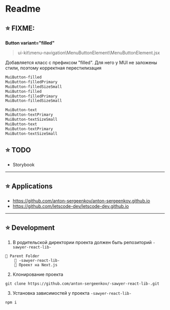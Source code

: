 # Readme

## ⭐️ FIXME:

**Button variant="filled"**
> ui-kit\menu-navigation\MenuButtonElement\MenuButtonElement.jsx

Добавляется класс с префиксом "filled".
Для него у MUI не заложены стили, поэтому корректная перестилизация
```bash
MuiButton-filled
MuiButton-filledPrimary
MuiButton-filledSizeSmall
MuiButton-filled
MuiButton-filledPrimary
MuiButton-filledSizeSmall

MuiButton-text
MuiButton-textPrimary
MuiButton-textSizeSmall
MuiButton-text
MuiButton-textPrimary
MuiButton-textSizeSmall
```

## ⭐️ TODO
- Storybook

---

## ⭐️ Applications
- https://github.com/anton-sergeenkov/anton-sergeenkov.github.io
- https://github.com/letscode-dev/letscode-dev.github.io

---

## ⭐️ Development
1. В родительской директории проекта должен быть репозиторий `-sawyer-react-lib-`
```
📂 Parent Folder
    📑 -sawyer-react-lib-
    📑 Проект на Next.js
```

2. Клонирование проекта
```
git clone https://github.com/anton-sergeenkov/-sawyer-react-lib-.git
```

3. Установка зависимостей у проекта `-sawyer-react-lib-`
```
npm i
```
